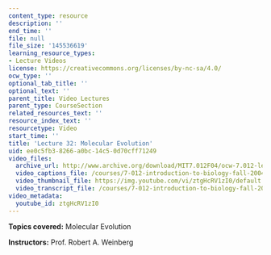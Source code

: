 ```yaml
---
content_type: resource
description: ''
end_time: ''
file: null
file_size: '145536619'
learning_resource_types:
- Lecture Videos
license: https://creativecommons.org/licenses/by-nc-sa/4.0/
ocw_type: ''
optional_tab_title: ''
optional_text: ''
parent_title: Video Lectures
parent_type: CourseSection
related_resources_text: ''
resource_index_text: ''
resourcetype: Video
start_time: ''
title: 'Lecture 32: Molecular Evolution'
uid: ee0c5fb3-8266-a0bc-14c5-0d70cff71249
video_files:
  archive_url: http://www.archive.org/download/MIT7.012F04/ocw-7.012-lec32-01dec2004-220k.mp4
  video_captions_file: /courses/7-012-introduction-to-biology-fall-2004/55cdb7f30d565ccdb7a2c8b0be8579e5_ztgHcRV1zI0.vtt
  video_thumbnail_file: https://img.youtube.com/vi/ztgHcRV1zI0/default.jpg
  video_transcript_file: /courses/7-012-introduction-to-biology-fall-2004/d6d6e5a7fd86f05ea78c88cfd3044a51_ztgHcRV1zI0.pdf
video_metadata:
  youtube_id: ztgHcRV1zI0
---
```


**Topics covered:** Molecular Evolution

**Instructors:** Prof. Robert A. Weinberg

